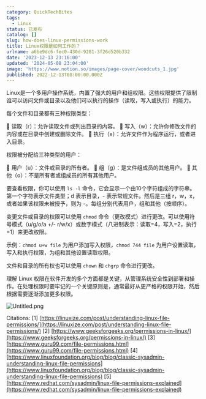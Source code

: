 ```yaml
---
category: QuickTechBites
tags:
  - Linux
status: 已发布
catalog: []
slug: how-does-linux-permissions-work
title: Linux权限是如何工作的？
urlname: a6be9dc6-fec0-430d-9281-3f26d520b332
date: '2023-12-13 23:16:00'
updated: '2024-05-08 23:04:00'
image: 'https://www.notion.so/images/page-cover/woodcuts_1.jpg'
published: 2022-12-13T08:00:00.000Z
---
```


Linux是一个多用户操作系统，内置了强大的用户和组权限。这些权限提供了限制谁可以访问文件或目录以及他们可以执行的操作（读取，写入或执行）的能力。


每个文件和目录都有三种权限类型：


🔸 读取（r）：允许读取文件或列出目录的内容。
🔸 写入（w）：允许你修改文件的内容或在目录中创建或删除文件。
🔸 执行（x）：允许文件作为程序运行，或者进入目录。


权限被分配给三种类型的用户：


🔸 用户（u）：文件或目录的所有者。
🔸 组（g）：是文件组成员的其他用户。
🔸 其他（o）：不是所有者或组成员的所有其他用户。


要查看权限，你可以使用 `ls -l` 命令，它会显示一个由10个字符组成的字符串。第一个字符表示文件类型；d 表示目录，- 表示常规文件。然后是三组 r，w，x，或者如果该权限未被授予，则为 -。每组分别代表用户，组和其他（按顺序）。


变更文件或目录的权限可以使用 `chmod` 命令（更改模式）进行更改。可以使用符号模式（u/g/o/a +/- r/w/x）或数字模式（八进制表示：读取=4，写入=2，执行=1）来更改权限。


示例：`chmod u+w file` 为用户添加写入权限，`chmod 744 file` 为用户设置读取，写入和执行权限，为组和其他设置读取权限。


文件和目录的所有权也可以使用 `chown` 和 `chgrp` 命令进行更改。


理解 Linux 权限在软件开发的多个方面都是关键，从管理系统安全性到部署和操作。在处理权限时要牢记的一个关键原则是，通常最好从更严格的权限开始，然后根据需要逐渐添加更多权限。


![Untitled.png](https://prod-files-secure.s3.us-west-2.amazonaws.com/5d24fe63-e567-4804-86f9-9fdc62e13082/332b89ee-9c33-4950-8a69-32c3d1ff2c69/Untitled.png?X-Amz-Algorithm=AWS4-HMAC-SHA256&X-Amz-Content-Sha256=UNSIGNED-PAYLOAD&X-Amz-Credential=ASIAZI2LB466ZIJA6OVV%2F20250213%2Fus-west-2%2Fs3%2Faws4_request&X-Amz-Date=20250213T053647Z&X-Amz-Expires=3600&X-Amz-Security-Token=IQoJb3JpZ2luX2VjEOL%2F%2F%2F%2F%2F%2F%2F%2F%2F%2FwEaCXVzLXdlc3QtMiJHMEUCIBM7ohyImgs%2F0iabLGW10mxEFTJGuNdHIxo%2BDMBlrPWSAiEA9XXgmIMUhj7ErFNnzg4s2MPAxoExcXAe1Ay%2BP31knwMqiAQI%2B%2F%2F%2F%2F%2F%2F%2F%2F%2F%2F%2FARAAGgw2Mzc0MjMxODM4MDUiDDgMkdwBSZOfqvCsNSrcA6NWxkkKjdyTLkzwNIdW%2Fsc1YjJEvQ5N9CQKLynHAyZuG%2Fyu61jdgI9LBiLp0sU%2FawIzM7k6jyEJf%2BS0HPgRkkjho1XMxvxq6FKelGiZhkat8Qtw3clpSBIKs%2BL7AszpqdVM6GMbKasDwXUzPFsdgt4cAjgDBpV5na%2Bi%2B1kAesPv8YnfWoLUHBP2TEVgvbQCFUzyfu4PMnJuqwRNleNmUL1l07ncNhgZiu%2BSnqnLgKuFfP63vVumboq4Whc4ycB9O5%2BEllzyJwe5UPzgKzqQcAjXh%2BFQS%2F5wocFdbYD69tT63xi1FajZvoQlk7Mv3%2BMrI%2Ff7kilXkn3MEazPEVeQN9jrTIzYDr7PPDpRyN5rJGL8zqwYrTiIt5meg16ah0fi5rtvdb4ZYSSzxL1R0bUNzN7wQNW92yhYAZOxVA1rT5TA1Br21Ddj2diYBFbUFWuyaloHPI%2F2IlXq22btEu0MN3MtedLMi0wuk%2FNCrPP1A6GgdrK37YbbEPLxmIBIMJPas1jwZCmD8kfUU0iLkdI42Y3qSeRNqMXF8XON2%2BDF0R9lV%2F7dx1fFEt8cNOcaGCsAI7mPJykmIEULCL9RAMBVEh5TpNG%2Bys6irCeWu%2BGdH4cmvW6X080nxLuIyTXlMN2Ytb0GOqUBF%2FzJDG%2BsxT2jBz4ebm4FDMjPLcArHVOKqpTGz1QHe6SENHDRjFFr%2FbDIF3qFeqSyiTeA%2FBi4cm0JCo3y3lt5Yy64OFtC6gI0Tz51geUEl%2Fs24wYDldg%2BV5GpS74GQ%2BTeH9614b9lyem6IeWbHbdogmOGay5pedHbN3%2B5HDi%2Bh%2FnRINSUmRAmobsjvvHFqfZgIlZECd7DCDO9AAsfVi4MvaB6u2dg&X-Amz-Signature=1e4d859630c972f523b2dda05e1b470b12394459a7add3b6014897588f5b7532&X-Amz-SignedHeaders=host&x-id=GetObject)


Citations:
[1] [https://linuxize.com/post/understanding-linux-file-permissions/](https://linuxize.com/post/understanding-linux-file-permissions/)
[2] [https://www.geeksforgeeks.org/permissions-in-linux/](https://www.geeksforgeeks.org/permissions-in-linux/)
[3] [https://www.guru99.com/file-permissions.html](https://www.guru99.com/file-permissions.html)
[4] [https://www.linuxfoundation.org/blog/blog/classic-sysadmin-understanding-linux-file-permissions](https://www.linuxfoundation.org/blog/blog/classic-sysadmin-understanding-linux-file-permissions)
[5] [https://www.redhat.com/sysadmin/linux-file-permissions-explained](https://www.redhat.com/sysadmin/linux-file-permissions-explained)

